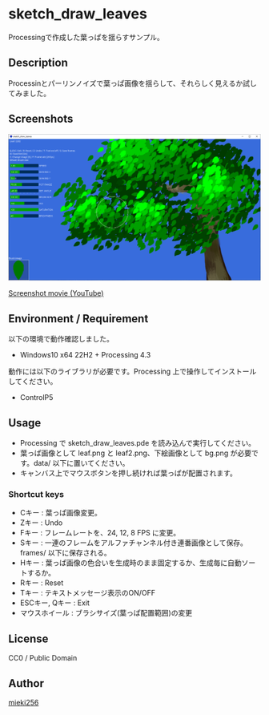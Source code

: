 <!-- -*- encoding: utf-8 -*- -->

sketch\_draw\_leaves
====================

Processingで作成した葉っぱを揺らすサンプル。

Description
-----------

Processinとパーリンノイズで葉っぱ画像を揺らして、それらしく見えるか試してみました。

Screenshots
-----------

![Screenshots](./screenshots/sketch_draw_leaves_ss03.png)

[Screenshot movie (YouTube)](https://youtu.be/GQ458NYrCw8)

Environment / Requirement
-------------------------

以下の環境で動作確認しました。

* Windows10 x64 22H2 + Processing 4.3

動作には以下のライブラリが必要です。Processing 上で操作してインストールしてください。

* ControlP5

Usage
-----

* Processing で sketch\_draw\_leaves.pde を読み込んで実行してください。
* 葉っぱ画像として leaf.png と leaf2.png、下絵画像として bg.png が必要です。data/ 以下に置いてください。
* キャンバス上でマウスボタンを押し続ければ葉っぱが配置されます。

### Shortcut keys

* Cキー : 葉っぱ画像変更。
* Zキー : Undo
* Fキー : フレームレートを、24, 12, 8 FPS に変更。
* Sキー : 一連のフレームをアルファチャンネル付き連番画像として保存。frames/ 以下に保存される。
* Hキー : 葉っぱ画像の色合いを生成時のまま固定するか、生成毎に自動ソートするか。
* Rキー : Reset
* Tキー : テキストメッセージ表示のON/OFF
* ESCキー, Qキー : Exit
* マウスホイール : ブラシサイズ(葉っぱ配置範囲)の変更

License
-------

CC0 / Public Domain

Author
------

[mieki256](https://github.com/mieki256)

